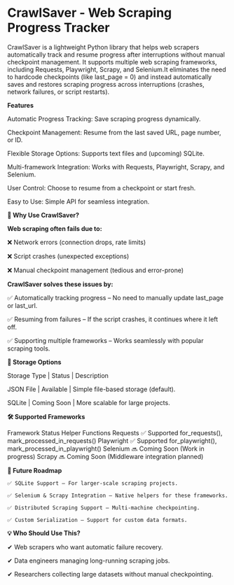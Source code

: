 # CrawlSaver - Web Scraping Progress Tracker

CrawlSaver is a lightweight Python library that helps web scrapers automatically track and resume progress after interruptions without manual checkpoint management. It supports multiple web scraping frameworks, including Requests, Playwright, Scrapy, and Selenium.It eliminates the need to hardcode checkpoints (like last_page = 0) and instead automatically saves and restores scraping progress across interruptions (crashes, network failures, or script restarts).

**Features**

Automatic Progress Tracking: Save scraping progress dynamically.

Checkpoint Management: Resume from the last saved URL, page number, or ID.

Flexible Storage Options: Supports text files and (upcoming) SQLite.

Multi-framework Integration: Works with Requests, Playwright, Scrapy, and Selenium.

User Control: Choose to resume from a checkpoint or start fresh.

Easy to Use: Simple API for seamless integration.

**🚀 Why Use CrawlSaver?**

**Web scraping often fails due to:**

❌ Network errors (connection drops, rate limits)

❌ Script crashes (unexpected exceptions)

❌ Manual checkpoint management (tedious and error-prone)

**CrawlSaver solves these issues by:**

✅ Automatically tracking progress – No need to manually update last_page or last_url.

✅ Resuming from failures – If the script crashes, it continues where it left off.

✅ Supporting multiple frameworks – Works seamlessly with popular scraping tools.


**📂 Storage Options**
 
Storage Type	|   Status	      |      Description

JSON File	   |  Available	    |   Simple file-based storage (default).

SQLite	      |  Coming Soon	  |   More scalable for large projects.


**🛠 Supported Frameworks**

Framework	Status	Helper Functions
Requests	✅ Supported	for_requests(), mark_processed_in_requests()
Playwright	✅ Supported	for_playwright(), mark_processed_in_playwright()
Selenium	🔜 Coming Soon	(Work in progress)
Scrapy	🔜 Coming Soon	(Middleware integration planned)



**🔮 Future Roadmap**

    ✅ SQLite Support – For larger-scale scraping projects.

    ✅ Selenium & Scrapy Integration – Native helpers for these frameworks.

    ✅ Distributed Scraping Support – Multi-machine checkpointing.

    ✅ Custom Serialization – Support for custom data formats.

    
**💡 Who Should Use This?**

✔ Web scrapers who want automatic failure recovery.

✔ Data engineers managing long-running scraping jobs.

✔ Researchers collecting large datasets without manual checkpointing.